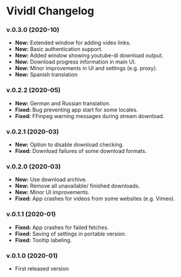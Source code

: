 # Vividl Changelog

### v.0.3.0 (2020-10)
- **New:** Extended window for adding video links.
- **New:** Basic authentication support.
- **New:** Added window showing youtube-dl download output.
- **New:** Download progress information in main UI.
- **New:** Minor improvements in UI and settings (e.g. proxy).
- **New:** Spanish translation

### v.0.2.2 (2020-05)
- **New:** German and Russian translation.
- **Fixed:** Bug preventing app start for some locales.
- **Fixed:** FFmpeg warning messages during stream download.

### v.0.2.1 (2020-03)
- **New:** Option to disable download checking.
- **Fixed:** Download failures of some download formats.

### v.0.2.0 (2020-03)
- **New:** Use download archive.
- **New:** Remove all unavailable/ finished downloads.
- **New:** Minor UI improvements.
- **Fixed:** App crashes for videos from some websites (e.g. Vimeo).

### v.0.1.1 (2020-01)
- **Fixed:** App crashes for failed fetches.
- **Fixed:** Saving of settings in portable version.
- **Fixed:** Tooltip labeling.

### v.0.1.0 (2020-01)
- First released version
